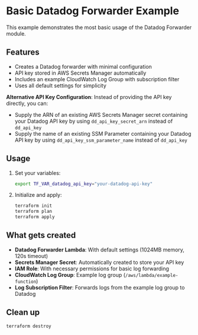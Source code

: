 # Basic Datadog Forwarder Example

This example demonstrates the most basic usage of the Datadog Forwarder module.

## Features

- Creates a Datadog forwarder with minimal configuration
- API key stored in AWS Secrets Manager automatically
- Includes an example CloudWatch Log Group with subscription filter
- Uses all default settings for simplicity

**Alternative API Key Configuration**: Instead of providing the API key directly, you can:
- Supply the ARN of an existing AWS Secrets Manager secret containing your Datadog API key by using `dd_api_key_secret_arn` instead of `dd_api_key`
- Supply the name of an existing SSM Parameter containing your Datadog API key by using `dd_api_key_ssm_parameter_name` instead of `dd_api_key`

## Usage

1. Set your variables:
   ```bash
   export TF_VAR_datadog_api_key="your-datadog-api-key"
   ```

2. Initialize and apply:
   ```bash
   terraform init
   terraform plan
   terraform apply
   ```

## What gets created

- **Datadog Forwarder Lambda**: With default settings (1024MB memory, 120s timeout)
- **Secrets Manager Secret**: Automatically created to store your API key
- **IAM Role**: With necessary permissions for basic log forwarding
- **CloudWatch Log Group**: Example log group (`/aws/lambda/example-function`)
- **Log Subscription Filter**: Forwards logs from the example log group to Datadog

## Clean up

```bash
terraform destroy
```
